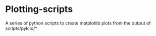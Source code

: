 Plotting-scripts
================

A series of python scripts to create matplotlib plots from the output of scripts/pylcio/*
